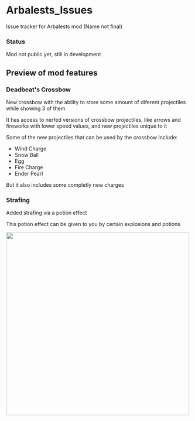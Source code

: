 # Arbalests_Issues
Issue tracker for Arbalests mod (Name not final)

### Status
Mod not public yet, still in development

## Preview of mod features
### Deadbeat's Crossbow
New crossbow with the ability to store some amount of diferent projectiles while showing 3 of them

It has access to nerfed versions of crossbow projectiles, like arrows and fireworks with lower speed values, and new projectiles unique to it

Some of the new projectiles that can be used by the crossbow include:
- Wind Charge
- Snow Ball
- Egg
- Fire Charge
- Ender Pearl

But it also includes some completly new charges

### Strafing
Added strafing via a potion effect

This potion effect can be given to you by certain explosions and potions

<img src="strafing.gif" width="500px">
